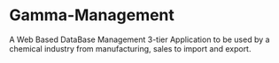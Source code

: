 # Gamma-Management
A Web Based DataBase Management 3-tier Application to be used by a chemical industry from manufacturing, sales to import and export.
